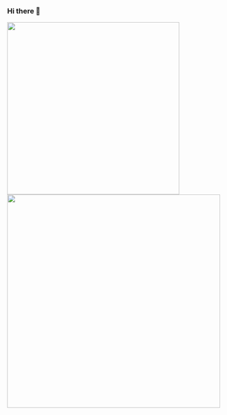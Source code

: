 ### Hi there 👋


<img width="400px" align="left" src="https://github-readme-stats.vercel.app/api/top-langs/?username=wanjirunjogu&hide=html&layout=compact" /><img width="495px" align="left" src="https://github-readme-stats.vercel.app/api?username=wanjirunjogu&theme=default" />
